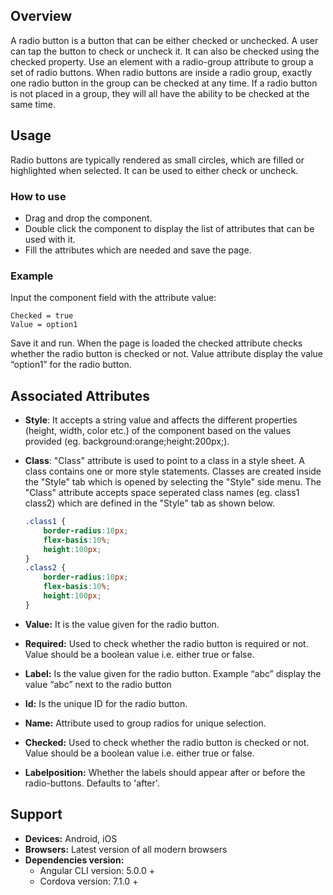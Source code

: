 ## Overview
A radio button is a button that can be either checked or unchecked. A user can tap the button to check or uncheck it. It can also be checked using the checked property. Use an element with a radio-group attribute to group a set of radio buttons. When radio buttons are inside a radio group, exactly one radio button in the group can be checked at any time. If a radio button is not placed in a group, they will all have the ability to be checked at the same time.

## Usage
Radio buttons are typically rendered as small circles, which are filled or highlighted when selected. It can be used to either check or uncheck.

### How to use   
- Drag and drop the component. 
- Double click the component to display the list of attributes that can be used with it.
- Fill the attributes which are needed and save the page.

### Example
Input the component field with the attribute value:
``` 
Checked = true
Value = option1
```
Save it and run.
When the page is loaded the checked attribute checks whether the radio button is checked or not. Value attribute display the value “option1” for the radio button.

## Associated Attributes
- **Style**: It accepts a string value and affects the different properties (height, width, color etc.) of the component based on the values provided (eg. background:orange;height:200px;).

- **Class**: "Class" attribute is used to point to a class in a style sheet. A class contains one or more style statements. Classes are created inside the "Style" tab which is opened by selecting the "Style" side menu. The "Class" attribute accepts space seperated class names (eg. class1 class2) which are defined in the "Style" tab as shown below.
    ```css
    .class1 {
        border-radius:10px;
        flex-basis:10%;
        height:100px;
    }
    .class2 {
        border-radius:10px;
        flex-basis:10%;
        height:100px;
    }
- **Value:** It is the value given for the radio button. 
- **Required:** Used to check whether the radio button is required or not. Value should be a boolean value i.e. either true or false.
- **Label:** Is the value given for the radio button. Example “abc” display the value “abc” next to the radio button
- **Id:** Is the unique ID for the radio button.
- **Name:** Attribute used to group radios for unique selection.
- **Checked:** Used to check whether the radio button is checked or not. Value should be a boolean value i.e. either true or false.
- **Labelposition:** Whether the labels should appear after or before the radio-buttons. Defaults to 'after'.

## Support
- **Devices:** Android, iOS
- **Browsers:**  Latest version of all modern browsers
- **Dependencies version:** 
    - Angular CLI version: 5.0.0 + 
    - Cordova version: 7.1.0 +

